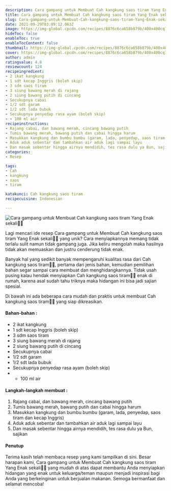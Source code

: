 ```yaml
---
description: Cara gampang untuk Membuat Cah kangkung saos tiram Yang Enak sekali"
title: Cara gampang untuk Membuat Cah kangkung saos tiram Yang Enak sekali
slug: Cara-gampang-untuk-Membuat-Cah-kangkung-saos-tiram-Yang-Enak-sekali
date: 2021-09-29T03:09:12.063Z
image: https://img-global.cpcdn.com/recipes/8876c6ca658b879b/400x400cq70/photo.jpg
hideToc: false
enableToc: true
enableTocContent: false
thumbnail: https://img-global.cpcdn.com/recipes/8876c6ca658b879b/400x400cq70/photo.jpg
cover: https://img-global.cpcdn.com/recipes/8876c6ca658b879b/400x400cq70/photo.jpg
author: admin
ratingvalue: 4.8
reviewcount: 124
recipeingredient:
- 2 ikat kangkung
- 1 sdt kecap Inggris (boleh skip)
- 3 sdm saos tiram
- 3 siung bawang merah di rajang
- 2 siung bawang putih di cincang
- Secukupnya cabai
- 1/2 sdt garam
- 1/2 sdt lada bubuk
- Secukupnya penyedap rasa ayam (boleh skip)
- - 100 ml air
recipeinstructions:
- Rajang cabai, dan bawang merah, cincang bawang putih
- Tumis bawang merah, bawang putih dan cabai hingga harum
- Masukkan kangkung dan bumbu bumbu (garam, lada, penyedap, saos tiram dan kecap Inggris)
- Aduk aduk sebentar dan tambahkan air aduk lagi sampai layu
- Dan masak sebentar hingga airnya mendidih, tes rasa dulu ya Bun, sajikan
categories:
- Resep

tags:
- Cah
- kangkung
- saos
- tiram

katakunci: Cah kangkung saos tiram
recipecuisine: Indonesian

---
```


![Cara gampang untuk Membuat Cah kangkung saos tiram Yang Enak sekali👩‍🍳](https://img-global.cpcdn.com/recipes/8876c6ca658b879b/400x400cq70/photo.jpg)

Lagi mencari ide resep Cara gampang untuk Membuat Cah kangkung saos tiram Yang Enak sekali👩‍🍳 yang unik? Cara menyiapkannya memang tidak terlalu sulit namun tidak gampang juga. Jika keliru mengolah maka hasilnya tidak akan memuaskan dan justru cenderung tidak enak.

Banyak hal yang sedikit banyak mempengaruhi kualitas rasa dari Cah kangkung saos tiram👩‍🍳, pertama dari jenis bahan, kemudian pemilihan bahan segar sampai cara membuat dan menghidangkannya. Tidak usah pusing kalau hendak menyiapkan Cah kangkung saos tiram👩‍🍳 enak di rumah, karena asal sudah tahu triknya maka hidangan ini bisa jadi sajian spesial.

Di bawah ini ada beberapa cara mudah dan praktis untuk membuat Cah kangkung saos tiram👩‍🍳 yang siap dikreasikan.

<!--inarticleads1-->

#### Bahan-bahan :

- 2 ikat kangkung
- 1 sdt kecap Inggris (boleh skip)
- 3 sdm saos tiram
- 3 siung bawang merah di rajang
- 2 siung bawang putih di cincang
- Secukupnya cabai
- 1/2 sdt garam
- 1/2 sdt lada bubuk
- Secukupnya penyedap rasa ayam (boleh skip)
- - 100 ml air

<!--inarticleads2-->

#### Langkah-langkah membuat :

1. Rajang cabai, dan bawang merah, cincang bawang putih
1. Tumis bawang merah, bawang putih dan cabai hingga harum
1. Masukkan kangkung dan bumbu bumbu (garam, lada, penyedap, saos tiram dan kecap Inggris)
1. Aduk aduk sebentar dan tambahkan air aduk lagi sampai layu
1. Dan masak sebentar hingga airnya mendidih, tes rasa dulu ya Bun, sajikan

#### Penutup

Terima kasih telah membaca resep yang kami tampilkan di sini. Besar harapan kami, Cara gampang untuk Membuat Cah kangkung saos tiram Yang Enak sekali👩‍🍳 yang mudah di atas dapat membantu Anda menyiapkan hidangan yang enak untuk keluarga/teman maupun menjadi inspirasi bagi Anda yang berkeinginan untuk berjualan makanan. Semoga bermanfaat dan selamat mencoba!